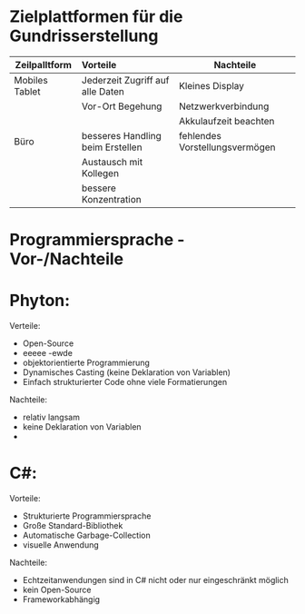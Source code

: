 # Zielplattformen für die Gundrisserstellung 

| Zeilpalltform  | Vorteile                         | Nachteile                      |
| -------------- | :--------------------------------| -------------------------------|
| Mobiles Tablet | Jederzeit Zugriff auf alle Daten | Kleines Display                |
|                | Vor-Ort Begehung                 | Netzwerkverbindung             |
|                |                                  | Akkulaufzeit beachten          |
| Büro           | besseres Handling beim Erstellen | fehlendes Vorstellungsvermögen |
|                | Austausch mit Kollegen           |                                |
|                | bessere Konzentration            |                                |

# Programmiersprache - Vor-/Nachteile

# Phyton:

Verteile:
- Open-Source
- eeeee
-ewde
- objektorientierte Programmierung  
- Dynamisches Casting (keine Deklaration von Variablen)
- Einfach strukturierter Code ohne viele Formatierungen

Nachteile:
- relativ langsam
- keine Deklaration von Variablen
- 

# C#:

Vorteile:
- Strukturierte Programmiersprache
- Große Standard-Bibliothek
- Automatische Garbage-Collection
- visuelle Anwendung


Nachteile:
- Echtzeitanwendungen sind in C# nicht oder nur eingeschränkt möglich
- kein Open-Source
- Frameworkabhängig

